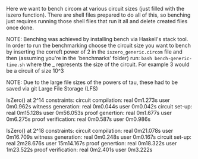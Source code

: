 Here we want to bench circom at various circuit sizes (just filled with the iszero function). There are shell
files prepared to do all of this, so benching just requires running those shell files that run it all and 
delete created files once done.


NOTE: Benching was achieved by installing bench via Haskell's stack tool.
In order to run the benchmarking choose the circuit size you want to bench by inserting the correft power of 2
in the `iszero_generic.circom` file and then (assuming you're in the 'benchmarks' folder) run:
`bash bench-generic-time.sh`
where the _ represents the size of the circuit. For example 3 would be a circuit of size 10^3

NOTE: Due to the large file sizes of the powers of tau, these had to be saved via git Large 
File Storage (LFS)


IsZero() at 2^14 constraints:
circuit compilation:    real    0m1.273s   user    0m0.962s
witness generation:     real    0m0.044s   user    0m0.042s
circuit set-up:         real    0m15.128s  user    0m56.053s
proof genertion:        real    0m1.677s   user    0m6.275s
proof verification:     real    0m0.587s   user    0m0.986s

IsZero() at 2^18 constraints:
circuit compilation:    real    0m21.078s   user    0m16.709s
witness generation:     real    0m0.248s    user    0m0.167s
circuit set-up:         real    2m28.676s   user    15m14.167s
proof genertion:        real    0m18.322s   user    1m23.522s
proof verification:     real    0m2.401s    user    0m3.222s